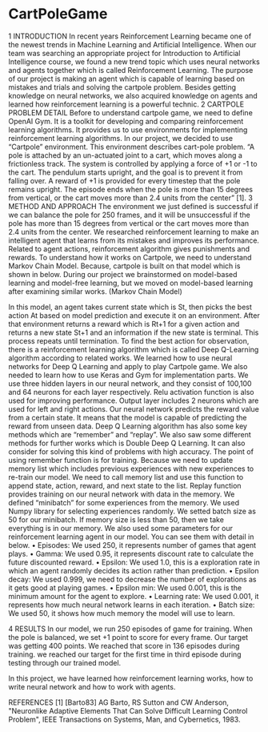 # CartPoleGame
1 INTRODUCTION
In recent years Reinforcement Learning became one of the newest trends in Machine Learning and Artificial Intelligence. When our team was searching an appropriate project for Introduction to Artificial Intelligence course, we found a new trend topic which uses neural networks and agents together which is called Reinforcement Learning. The purpose of our project is making an agent which is capable of learning based on mistakes and trials and solving the cartpole problem.
Besides getting knowledge on neural networks, we also acquired knowledge on agents and learned how reinforcement learning is a powerful technic.
	2 CARTPOLE PROBLEM DETAIL
Before to understand cartpole game, we need to define OpenAI Gym. It is a toolkit for developing and comparing reinforcement learning algorithms. It provides us to use environments for implementing reinforcement learning algorithms. In our project, we decided to use “Cartpole” environment. This environment describes cart-pole problem. “A pole is attached by an un-actuated joint to a cart, which moves along a frictionless track. The system is controlled by applying a force of +1 or -1 to the cart. The pendulum starts upright, and the goal is to prevent it from falling over. A reward of +1 is provided for every timestep that the pole remains upright. The episode ends when the pole is more than 15 degrees from vertical, or the cart moves more than 2.4 units from the center” [1].
	3 METHOD AND APPROACH
The environment we just defined is successful if we can balance the pole for 250 frames, and it will be unsuccessful if the pole has more than 15 degrees from vertical or the cart moves more than 2.4 units from the center. 
We researched reinforcement learning to make an intelligent agent that learns from its mistakes and improves its performance. Related to agent actions, reinforcement algorithm gives punishments and rewards. To understand how it works on Cartpole, we need to understand Markov Chain Model. Because, cartpole is built on that model which is shown in below. During our project we brainstormed on model-based learning and model-free learning, but we moved on model-based learning after examining similar works.
 (Markov Chain Model)


In this model, an agent takes current state which is St, then picks the best action At based on model prediction and execute it on an environment. After that environment returns a reward which is Rt+1 for a given action and returns a new state St+1 and an information if the new state is terminal. This process repeats until termination.
To find the best action for observation, there is a reinforcement learning algorithm which is called Deep Q-Learning algorithm according to related works. We learned how to use neural networks for Deep Q Learning and apply to play Cartpole game. We also needed to learn how to use Keras and Gym for implementation parts. 
We use three hidden layers in our neural network, and they consist of 100,100 and 64 neurons for each layer respectively. Relu activation function is also used for improving performance. Output layer includes 2 neurons which are used for left and right actions. Our neural network predicts the reward value from a certain state. It means that the model is capable of predicting the reward from unseen data.
Deep Q Learning algorithm has also some key methods which are “remember” and “replay”. We also saw some different methods for further works which is Double Deep Q Learning. It can also consider for solving this kind of problems with high accuracy. The point of using remember function is for training. Because we need to update memory list which includes previous experiences with new experiences to re-train our model. We need to call memory list and use this function to append state, action, reward, and next state to the list. Replay function provides training on our neural network with data in the memory. We defined “minibatch” for some experiences from the memory. We used Numpy library for selecting experiences randomly. We setted batch size as 50 for our minibatch. If memory size is less than 50, then we take everything is in our memory.
We also used some parameters for our reinforcement learning agent in our model. You can see them with detail in below.
•	Episodes: We used 250, it represents number of games that agent plays.
•	Gamma: We used 0.95, it represents discount rate to calculate the future discounted reward.
•	Epsilon: We used 1.0, this is a exploration rate in which an agent randomly decides its action rather than prediction.
•	Epsilon decay: We used 0.999, we need to decrease the number of explorations as it gets good at playing games.
•	Epsilon min: We used 0.001, this is the minimum amount for the agent to explore.
•	Learning rate: We used 0.001, it represents  how much neural network learns in each iteration.
•	Batch size: We used 50, it shows how much memory the model will use to learn.

4 RESULTS
In our model, we run 250 episodes of game for training. When the pole is balanced, we set +1 point to score for every frame. Our target was getting 400 points. We reached that score in 136 episodes during training.  we reached our target for the first time in third episode during testing through our trained model.
  

In this project, we have learned how reinforcement learning works, how to write neural network and how to work with agents.

REFERENCES
[1] [Barto83]	AG Barto, RS Sutton and CW Anderson, "Neuronlike Adaptive Elements That Can Solve Difficult Learning Control Problem", IEEE Transactions on Systems, Man, and Cybernetics, 1983.
